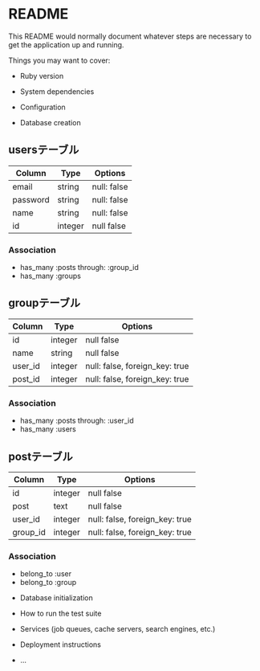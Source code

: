 # README

This README would normally document whatever steps are necessary to get the
application up and running.

Things you may want to cover:

* Ruby version

* System dependencies

* Configuration

* Database creation
## usersテーブル
|Column|Type|Options|
|------|----|-------|
|email|string|null: false|
|password|string|null: false|
|name|string|null: false|
|id|integer|null false|
### Association
- has_many :posts through: :group_id
- has_many :groups

## groupテーブル
|Column|Type|Options|
|------|----|-------|
|id|integer|null false|
|name|string|null false|
|user_id|integer|null: false, foreign_key: true|
|post_id|integer|null: false, foreign_key: true|
### Association
- has_many :posts through: :user_id
- has_many :users

## postテーブル
|Column|Type|Options|
|------|----|-------|
|id|integer|null false|
|post|text|null false|
|user_id|integer|null: false, foreign_key: true|
|group_id|integer|null: false, foreign_key: true|
### Association
- belong_to :user
- belong_to :group


* Database initialization

* How to run the test suite

* Services (job queues, cache servers, search engines, etc.)

* Deployment instructions

* ...

